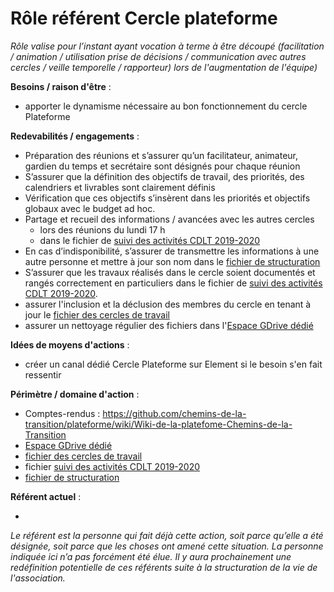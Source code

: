 # Rôle référent Cercle plateforme

_Rôle valise pour l’instant ayant vocation à terme à être découpé (facilitation / animation / utilisation prise de décisions / communication avec autres cercles /
veille temporelle / rapporteur) lors de l'augmentation de l'équipe)_


**Besoins / raison d'être** :

 - apporter le dynamisme nécessaire au bon fonctionnement du cercle Plateforme

**Redevabilités / engagements** :

 - Préparation des réunions et s’assurer qu’un facilitateur, animateur, gardien du temps et secrétaire sont désignés pour chaque réunion
 - S’assurer que la définition des objectifs de travail, des priorités, des calendriers et livrables sont clairement définis
 - Vérification que ces objectifs s’insèrent dans les priorités et objectifs globaux avec le budget ad hoc.
 - Partage et recueil des informations / avancées avec les autres cercles
   - lors des réunions du lundi 17 h
   - dans le fichier de [suivi des activités CDLT 2019-2020]
 - En cas d’indisponibilité, s’assurer de transmettre les informations à une autre personne et mettre à jour son nom dans le [fichier de structuration]
 - S’assurer que les travaux réalisés dans le cercle soient documentés et rangés correctement en particuliers dans le fichier de [suivi des activités CDLT 2019-2020].
 - assurer l'inclusion et la déclusion des membres du cercle en tenant à jour le [fichier des cercles de travail]
 - assurer un nettoyage régulier des fichiers dans l'[Espace GDrive dédié]

**Idées de moyens d'actions** :

 - créer un canal dédié Cercle Plateforme sur Element si le besoin s'en fait ressentir

**Périmètre / domaine d'action** :

 - Comptes-rendus : https://github.com/chemins-de-la-transition/plateforme/wiki/Wiki-de-la-platefome-Chemins-de-la-Transition
 - [Espace GDrive dédié]
 - [fichier des cercles de travail]
 - fichier [suivi des activités CDLT 2019-2020]
 - [fichier de structuration]
 
[Espace GDrive dédié]: https://drive.google.com/drive/folders/1MOG6YcUpIzE3MNhTTo2P2_H0itHCOaZp
[fichier des cercles de travail]: https://docs.google.com/document/d/1k7p-lGhbMlq6EumQCKwIfGU3gm1W-0QR/edit
[suivi des activités CDLT 2019-2020]: https://docs.google.com/document/d/1k7p-lGhbMlq6EumQCKwIfGU3gm1W-0QR/edit
[fichier de structuration]: https://docs.google.com/document/d/1bw2Ms8SPsBeiTI0qhlFbx4cpz7-ec3n4uag8w02Qzg0/edit#

**Référent actuel** :

 - 

_Le référent est la personne qui fait déjà cette action, soit parce qu’elle a été désignée, soit parce que les choses ont amené cette situation. La personne indiquée ici n’a pas forcément été élue. Il y aura prochainement une redéfinition potentielle de ces référents suite à la structuration de la vie de l'association._

